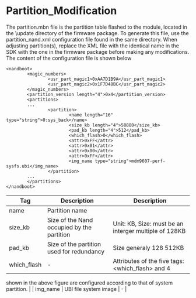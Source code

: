 # Partition_Modification


The partition.mbn file is the partition table flashed to the module, located in the \update directory of the 
firmware package. To generate this file, use the partition_nand.xml configuration file found in the same 
directory. When adjusting partition(s), replace the XML file with the identical name in the SDK with the one
in the firmware package before making any modifications. The content of the configuration file is shown
below

    
    <nandboot>
            <magic_numbers>
                    <usr_part_magic1>0xAA7D1B9A</usr_part_magic1>
                    <usr_part_magic2>0x1F7D48BC</usr_part_magic2>
            </magic_numbers>
            <partition_version length="4">0x4</partition_version>
            <partitions>
            ...
                    <partition>
                            <name length="16" type="string">0:sys_back</name>
                            <size_kb length="4">58880</size_kb>
                            <pad_kb length="4">512</pad_kb>
                            <which_flash>0</which_flash>
                            <attr>0xFF</attr>
                            <attr>0x01</attr>
                            <attr>0x00</attr>
                            <attr>0xFF</attr>
                            <img_name type="string">mdm9607-perf-sysfs.ubi</img_name>
                    </partition>
            ...
            </partitions>
    </nandboot>


| Tag | Description | Description |
|--- | --- | --- |
|name | Partition name | |
| size_kb | Size of the Nand occupied by the partition | Unit: KB, Size: must be an interger multiple of 128KB |
| pad_kb  | Size of the partition used for redundancy  | Size generaly 128 512KB |
| which_flash |  - | Attributes of the five tags: <which_flash> and 4 <attr> 
shown in the above figure are configured 
according to that of system partition. | 
| img_name | UBI file system image | - |





